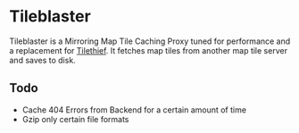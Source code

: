 # Tileblaster

Tileblaster is a Mirroring Map Tile Caching Proxy tuned for performance and a replacement for [Tilethief](https://github.com/yetzt/tilethief). It fetches map tiles from another map tile server and saves to disk. 

## Todo

* Cache 404 Errors from Backend for a certain amount of time
* Gzip only certain file formats
